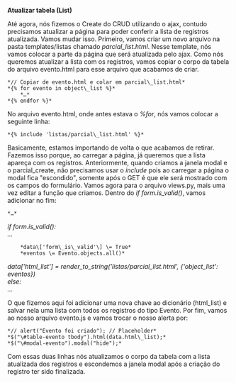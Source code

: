 **Atualizar tabela (List)**

Até agora, nós fizemos o Create do CRUD utilizando o ajax, contudo precisamos atualizar a página para poder conferir a lista de registros atualizada. Vamos mudar isso. Primeiro, vamos criar um novo arquivo na pasta templates/listas chamado *parcial\_list.html*. Nesse template, nós vamos colocar a parte da página que será atualizada pelo ajax. Como nós queremos atualizar a lista com os registros, vamos copiar o corpo da tabela do arquivo evento.html para esse arquivo que acabamos de criar.

	*// Copiar de evento.html e colar em parcial\_list.html*  
	*{% for evento in object\_list %}*  
		*…*  
	*{% endfor %}*

No arquivo evento.html, onde antes estava o *%for*, nós vamos colocar a seguinte linha:

	*{% include 'listas/parcial\_list.html' %}*

Basicamente, estamos importando de volta o que acabamos de retirar. Fazemos isso porque, ao carregar a página, já queremos que a lista apareça com os registros. Anteriormente, quando criamos a janela modal e o parcial\_create, não precisamos usar o *include* pois ao carregar a página o modal fica "escondido", somente após o GET é que ele será mostrado com os campos do formulário. Vamos agora para o arquivo views.py, mais uma vez editar a função que criamos. Dentro do *if form.is\_valid()*, vamos adicionar no fim:

	*…*  
*if form.is\_valid():*  
	*…*  
	  
		*data\['form\_is\_valid'\] \= True*  
		*eventos \= Evento.objects.all()*  
*data\['html\_list'\] \= render\_to\_string('listas/parcial\_list.html', {'object\_list': eventos})*  
	*else:*  
		*…*

O que fizemos aqui foi adicionar uma nova chave ao dicionário (html\_list) e salvar nela uma lista com todos os registros do tipo Evento. Por fim, vamos ao nosso arquivo evento.js e vamos trocar o nosso alerta por:

	*// alert("Evento foi criado"); // Placeholder*  
	*$("\#table-evento tbody").html(data.html\_list);*  
	*$("\#modal-evento").modal("hide");*

Com essas duas linhas nós atualizamos o corpo da tabela com a lista atualizada dos registros e escondemos a janela modal após a criação do registro ter sido finalizada.